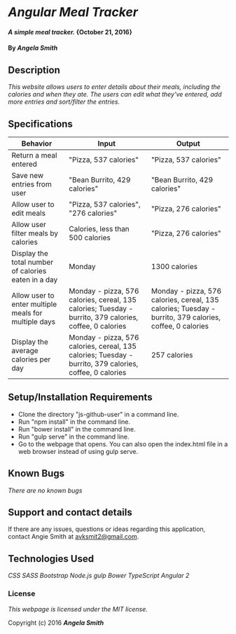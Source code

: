 # _Angular Meal Tracker_

#### _A simple meal tracker._ {October 21, 2016}

#### By _**Angela Smith**_

## Description

_This website allows users to enter details about their meals, including the calories and when they ate. The users can edit what they've entered, add more entries and sort/filter the entries._

## Specifications

| Behavior                   | Input    |Output|
| -------------------------- |----------| -----|
| Return a meal entered | "Pizza, 537 calories" | "Pizza, 537 calories" |
| Save new entries from user | "Bean Burrito, 429 calories" | "Bean Burrito, 429 calories" |
| Allow user to edit meals | "Pizza, 537 calories", "276 calories" | "Pizza, 276 calories" |
| Allow user filter meals by calories | Calories, less than 500 calories | "Pizza, 276 calories" |
| Display the total number of calories eaten in a day | Monday | 1300 calories |
| Allow user to enter multiple meals for multiple days | Monday - pizza, 576 calories, cereal, 135 calories; Tuesday - burrito, 379 calories, coffee, 0 calories | Monday - pizza, 576 calories, cereal, 135 calories; Tuesday - burrito, 379 calories, coffee, 0 calories |
| Display the average calories per day | Monday - pizza, 576 calories, cereal, 135 calories; Tuesday - burrito, 379 calories, coffee, 0 calories | 257 calories |


## Setup/Installation Requirements

* Clone the directory "js-github-user" in a command line.
* Run "npm install" in the command line.
* Run "bower install" in the command line.
* Run "gulp serve" in the command line.
* Go to the webpage that opens. You can also open the index.html file in a web browser instead of using gulp serve.

## Known Bugs

_There are no known bugs_

## Support and contact details

If there are any issues, questions or ideas regarding this application, contact Angie Smith at avksmit2@gmail.com.

## Technologies Used

_CSS
SASS
Bootstrap
Node.js
gulp
Bower
TypeScript
Angular 2_

### License

*This webpage is licensed under the MIT license.*

Copyright (c) 2016 _**Angela Smith**_
